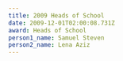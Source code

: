 ```yaml
---
title: 2009 Heads of School
date: 2009-12-01T02:00:08.731Z
award: Heads of School
person1_name: Samuel Steven
person2_name: Lena Aziz
---
```


